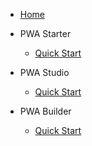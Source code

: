- [Home](/)
- PWA Starter
  
  - [Quick Start](starter/README.md)
  
- PWA Studio
  
  - [Quick Start](studio/README.md)

- PWA Builder
  
  - [Quick Start](builder/README.md)